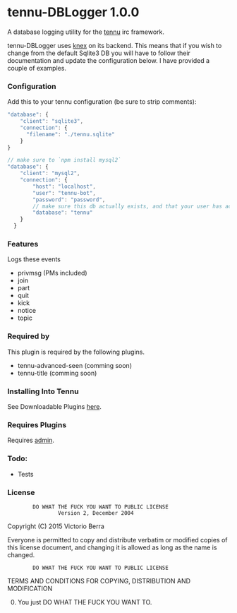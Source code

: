 # tennu-DBLogger 1.0.0

A database logging utility for the [tennu](https://github.com/Tennu/tennu) irc framework.

tennu-DBLogger uses [knex](http://knexjs.org/) on its backend. This means that if you wish to change from the default Sqlite3 DB you will have to follow their documentation and update the configuration below. I have provided a couple of examples.

### Configuration

Add this to your tennu configuration (be sure to strip comments):

```javascript
"database": {
    "client": "sqlite3",
    "connection": {
      "filename": "./tennu.sqlite"
    }
}
```

```javascript
// make sure to `npm install mysql2`
"database": {
    "client": "mysql2",
    "connection": {
        "host": "localhost",
        "user": "tennu-bot",
        "password": "password",
        // make sure this db actually exists, and that your user has access to it
        "database": "tennu"
    }
  }
```


### Features

Logs these events
- privmsg (PMs included)
- join
- part
- quit
- kick
- notice
- topic

### Required by

This plugin is required by the following plugins.
- tennu-advanced-seen (comming soon)
- tennu-title (comming soon)

### Installing Into Tennu

See Downloadable Plugins [here](https://tennu.github.io/plugins/).

### Requires Plugins
Requires [admin](https://tennu.github.io/plugins/admin).
 
### Todo:

- Tests
 
### License

            DO WHAT THE FUCK YOU WANT TO PUBLIC LICENSE
                    Version 2, December 2004

 Copyright (C) 2015 Victorio Berra

 Everyone is permitted to copy and distribute verbatim or modified
 copies of this license document, and changing it is allowed as long
 as the name is changed.

            DO WHAT THE FUCK YOU WANT TO PUBLIC LICENSE
   TERMS AND CONDITIONS FOR COPYING, DISTRIBUTION AND MODIFICATION

  0. You just DO WHAT THE FUCK YOU WANT TO.
